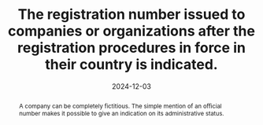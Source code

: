 ---
N: "101"
Rubrique: Identification and contact
title: The registration number issued to companies or organizations after the registration procedures in force in their country is indicated.
abstract: A company can be completely fictitious. The simple mention of an official number makes it possible to give an indication on its administrative status.
categories:
  - Identification and contact
agrege: O4101-E016
opquast: 4 101
indiceebook: "16"
description: Rule 016
before: "014"
weight: "16"
after: "017"
actif: "1"
layout: rules
date: 2024-12-03
tags:
  - Legal
  - Trust
objectif:
  - Provide users with a verifiable indication of the official existence of the structure that is editing and making available the digital book.
Meo:
  - Indicate the registration number issued to the company or association after the registration procedures in force in its country. This good practice does not apply to physical readers unless they are constituted in legal entirety (freelances, self-entrepreneurs, etc.).
Controle:
  - On the equal mentions page, the contact page, or in the pages devoted to the general conditions of use or sale, Ensure that the registration number issued to the company or association following the legal procedures in force in its country is indicated.
epubcheck: false
ace: false
humancheck: true
ReadiumGoToolkit: null
Source:
  - Opquast
Referentiel:
  - ""
steps:
  - Editorial
---